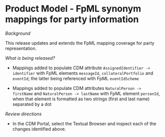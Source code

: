 # Product Model - FpML synonym mappings for party information

_Background_

This release updates and extends the FpML mapping coverage for party representation.

_What is being released?_

* Mappings added to populate CDM attribute `AssignedIdentifier -> identifier` with FpML elements `messageId`, `collateralPortfolio` and `eventId`; the latter being referenced with FpML `eventIdScheme`

* Mappings added to populate CDM attributes `NaturalPerson -> firstName` and `NaturalPerson -> lastName` with FpML element `personId`, when that element is formatted as two strings (first and last name) separated by a dot

_Review directions_

* In the CDM Portal, select the Textual Browser and inspect each of the changes identified above.
